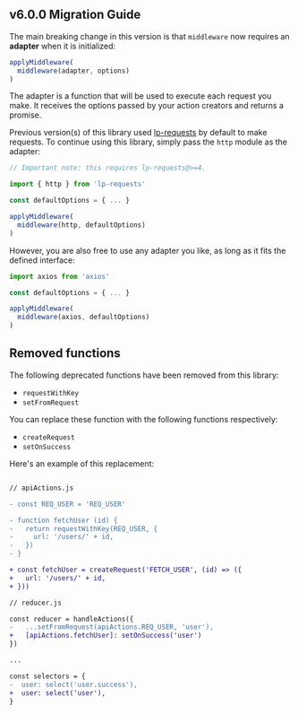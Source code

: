 ## v6.0.0 Migration Guide

The main breaking change in this version is that `middleware` now requires an **adapter** when it is initialized:

```js
applyMiddleware(
  middleware(adapter, options)
)
```

The adapter is a function that will be used to execute each request you make. It receives the options passed by your action creators and returns a promise.

Previous version(s) of this library used [lp-requests](https://github.com/LaunchPadLab/lp-requests) by default to make requests. To continue using this library, simply pass the `http` module as the adapter:

```js
// Important note: this requires lp-requests@>=4.

import { http } from 'lp-requests'

const defaultOptions = { ... }

applyMiddleware(
  middleware(http, defaultOptions)
)

```

However, you are also free to use any adapter you like, as long as it fits the defined interface:

```js
import axios from 'axios'

const defaultOptions = { ... }

applyMiddleware(
  middleware(axios, defaultOptions)
)
```

## Removed functions

The following deprecated functions have been removed from this library:
* `requestWithKey`
* `setFromRequest`

You can replace these function with the following functions respectively:
* `createRequest`
* `setOnSuccess`

Here's an example of this replacement:

```diff

// apiActions.js

- const REQ_USER = 'REQ_USER'

- function fetchUser (id) {
-   return requestWithKey(REQ_USER, {
-     url: '/users/' + id,
-   })
- }

+ const fetchUser = createRequest('FETCH_USER', (id) => ({
+   url: '/users/' + id,
+ }))

// reducer.js

const reducer = handleActions({
-   ...setFromRequest(apiActions.REQ_USER, 'user'),
+   [apiActions.fetchUser]: setOnSuccess('user')
})

...

const selectors = {
-  user: select('user.success'),
+  user: select('user'),
}
```